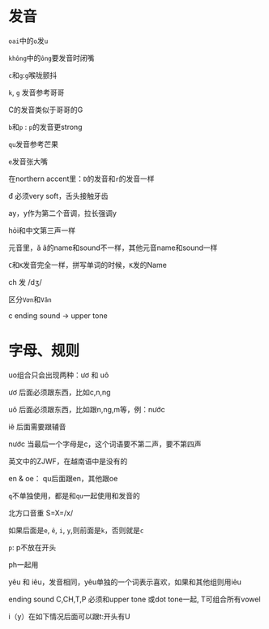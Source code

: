 # 发音

`oai`中的`o`发`u`

`không`中的`ông`要发音时闭嘴

`c`和`g`:`g`喉咙颤抖

`k`, `g` 发音参考哥哥

C的发音类似于哥哥的G

`b`和`p` :
`p`的发音更strong

`qu`发音参考芒果

`e`发音张大嘴

在northern accent里：`Đ`的发音和`r`的发音一样

đ 必须very soft，舌头接触牙齿

ay，y作为第二个音调，拉长强调y

hỏi和中文第三声一样

元音里，ă â的name和sound不一样，其他元音name和sound一样

`C`和`K`发音完全一样，拼写单词的时候，`K`发的Name

ch  发 /dʒ/

区分`Vơn`和`Vân`








c ending sound -> upper tone

# 字母、规则

uo组合只会出现两种：ươ  和  uô

ươ  后面必须跟东西，比如c,n,ng

uô  后面必须跟东西，比如跟n,ng,m等，例：nước

iê 后面需要跟辅音

nước   当最后一个字母是c，这个词语要不第二声，要不第四声

英文中的ZJWF，在越南语中是没有的

en & oe： qu后面跟en，其他跟oe

`q`不单独使用，都是和`qu`一起使用和发音的



北方口音重  S=X=/x/

如果后面是`e`, `ê`, `i`, `y`,则前面是`k`，否则就是`c`

`p`: p不放在开头

ph一起用

yêu 和 iêu，发音相同，yêu单独的一个词表示喜欢，如果和其他组则用iêu





ending sound C,CH,T,P 必须和upper tone 或dot tone一起, T可组合所有vowel

i（y）在如下情况后面可以跟t:开头有U



